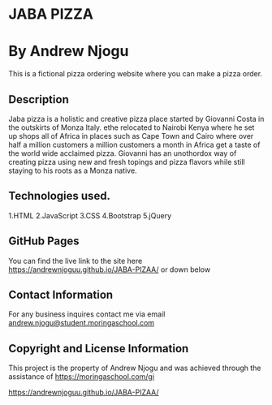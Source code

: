 # JABA PIZZA
# By Andrew Njogu
This is a fictional pizza ordering website where you can make a pizza order.


## Description

Jaba pizza is a holistic and creative pizza place started by Giovanni Costa in the outskirts of Monza Italy.  ethe relocated to Nairobi Kenya where he set up shops all of Africa in places such as Cape Town and Cairo where over half a million customers a million customers a month in Africa get a taste of the world wide acclaimed pizza. Giovanni has an unothordox way of creating pizza using new and fresh topings and pizza flavors while still staying to his roots as a Monza native.


## Technologies used.
1.HTML
2.JavaScript
3.CSS
4.Bootstrap
5.jQuery

## GitHub Pages
You can find the live link to the site here https://andrewnjoguu.github.io/JABA-PIZAA/ or down below
## Contact Information
For any business inquires contact me via email  andrew.njogu@student.moringaschool.com 

## Copyright and License Information
This project is the property of Andrew Njogu and was achieved through the assistance of https://moringaschool.com/gi




https://andrewnjoguu.github.io/JABA-PIZAA/